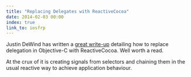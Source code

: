 ```yaml
---
title: "Replacing Delegates with ReactiveCocoa"
date: 2014-02-03 00:00
index: true
link_to: iosfrp
---
```


Justin DeWind has written a [great write-up](http://spin.atomicobject.com/2014/02/03/objective-c-delegate-pattern/) detailing how to replace delegation in Objective-C with ReactiveCocoa. Well worth a read.

At the crux of it is creating signals from selectors and chaining them in the usual reactive way to achieve application behaviour.

<!-- more -->
